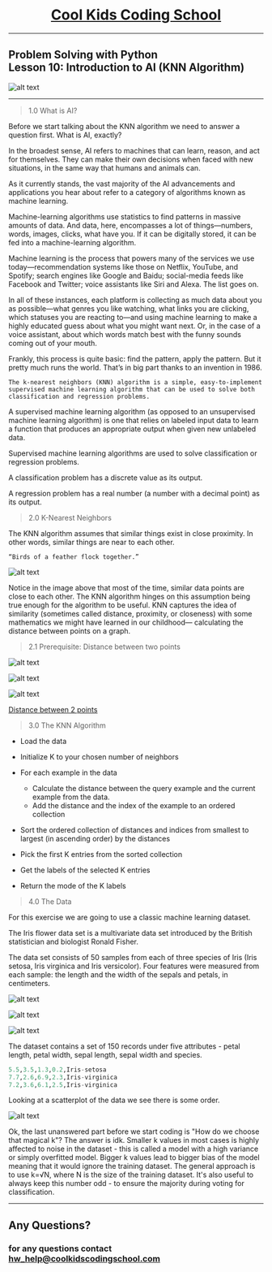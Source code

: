 # <center>**[Cool Kids Coding School](https://www.coolkidscodingschool.com)**</center>

---

## Problem Solving with Python<br> Lesson 10: Introduction to AI (KNN Algorithm)

![alt text][logo]

[logo]: ./images/ckcslogo.png

---

> 1.0 What is AI?

Before we start talking about the KNN algorithm we need to answer a question first.  What is AI, exactly?

In the broadest sense, AI refers to machines that can learn, reason, and act for themselves. They can make their own decisions when faced with new situations, in the same way that humans and animals can.

As it currently stands, the vast majority of the AI advancements and applications you hear about refer to a category of algorithms known as machine learning. 

Machine-learning algorithms use statistics to find patterns in massive amounts of data. And data, here, encompasses a lot of things—numbers, words, images, clicks, what have you. If it can be digitally stored, it can be fed into a machine-learning algorithm.

Machine learning is the process that powers many of the services we use today—recommendation systems like those on Netflix, YouTube, and Spotify; search engines like Google and Baidu; social-media feeds like Facebook and Twitter; voice assistants like Siri and Alexa. The list goes on.

In all of these instances, each platform is collecting as much data about you as possible—what genres you like watching, what links you are clicking, which statuses you are reacting to—and using machine learning to make a highly educated guess about what you might want next. Or, in the case of a voice assistant, about which words match best with the funny sounds coming out of your mouth.

Frankly, this process is quite basic: find the pattern, apply the pattern. But it pretty much runs the world. That’s in big part thanks to an invention in 1986.

```
The k-nearest neighbors (KNN) algorithm is a simple, easy-to-implement supervised machine learning algorithm that can be used to solve both classification and regression problems. 
```
A supervised machine learning algorithm (as opposed to an unsupervised machine learning algorithm) is one that relies on labeled input data to learn a function that produces an appropriate output when given new unlabeled data.

Supervised machine learning algorithms are used to solve classification or regression problems.

A classification problem has a discrete value as its output. 

A regression problem has a real number (a number with a decimal point) as its output. 

> 2.0 K-Nearest Neighbors

The KNN algorithm assumes that similar things exist in close proximity. In other words, similar things are near to each other.

    “Birds of a feather flock together.”

![alt text][knn]

[knn]: ./images/knn.png

Notice in the image above that most of the time, similar data points are close to each other. The KNN algorithm hinges on this assumption being true enough for the algorithm to be useful. KNN captures the idea of similarity (sometimes called distance, proximity, or closeness) with some mathematics we might have learned in our childhood— calculating the distance between points on a graph.

> 2.1 Prerequisite: Distance between two points


[knn1]: ./images/dist-2-points-a.svg
[knn2]: ./images/dist-2-points-b.gif
[knn3]: ./images/dist-2-points-c.gif

![alt text][knn1]

![alt text][knn2]

![alt text][knn3]

[Distance between 2 points](https://www.mathsisfun.com/algebra/distance-2-points.html)

> 3.0 The KNN Algorithm

+ Load the data
+ Initialize K to your chosen number of neighbors
+ For each example in the data
    + Calculate the distance between the query example and the current example from the data.
    + Add the distance and the index of the example to an ordered collection
+ Sort the ordered collection of distances and indices from smallest to largest (in ascending order) by the distances

+ Pick the first K entries from the sorted collection
+ Get the labels of the selected K entries
+ Return the mode of the K labels
​​​
> 4.0 The Data

For this exercise we are going to use a classic machine learning dataset.

The Iris flower data set is a multivariate data set introduced by the British statistician and biologist Ronald Fisher.

The data set consists of 50 samples from each of three species of Iris (Iris setosa, Iris virginica and Iris versicolor). Four features were measured from each sample: the length and the width of the sepals and petals, in centimeters.

[setosa]: ./images/iris_setosa.jpg
[virginica]: ./images/iris_virginica.jpg
[versicolor]: ./images/iris_versicolor.jpg

![alt text][setosa]

![alt text][virginica]

![alt text][versicolor]
 ​​

 The dataset contains a set of 150 records under five attributes - petal length, petal width, sepal length, sepal width and species.

```python
5.5,3.5,1.3,0.2,Iris-setosa
7.7,2.6,6.9,2.3,Iris-virginica
7.2,3.6,6.1,2.5,Iris-virginica
```

Looking at a scatterplot of the data we see there is some order.

[iris_scatter]: ./images/iris_dataset_scatter.png

![alt text][iris_scatter]

Ok, the last unanswered part before we start coding is "How do we choose that magical k"? The answer is idk. Smaller k values in most cases is highly affected to noise in the dataset - this is called a model with a high variance or simply overfitted model. Bigger k values lead to bigger bias of the model meaning that it would ignore the training dataset. The general approach is to use k=√​N​​​, where N is the size of the training dataset. It's also useful to always keep this number odd - to ensure the majority during voting for classification. 

---

## **Any Questions?**

### **for any questions contact hw_help@coolkidscodingschool.com**
